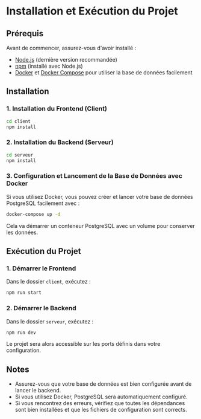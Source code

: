 # Installation et Exécution du Projet

## Prérequis
Avant de commencer, assurez-vous d'avoir installé :
- [Node.js](https://nodejs.org/) (dernière version recommandée)
- [npm](https://www.npmjs.com/) (installé avec Node.js)
- [Docker](https://www.docker.com/) et [Docker Compose](https://docs.docker.com/compose/) pour utiliser la base de données facilement

## Installation

### 1. Installation du Frontend (Client)
```sh
cd client
npm install
```

### 2. Installation du Backend (Serveur)
```sh
cd serveur
npm install
```

### 3. Configuration et Lancement de la Base de Données avec Docker
Si vous utilisez Docker, vous pouvez créer et lancer votre base de données PostgreSQL facilement avec :
```sh
docker-compose up -d
```
Cela va démarrer un conteneur PostgreSQL avec un volume pour conserver les données.

## Exécution du Projet

### 1. Démarrer le Frontend
Dans le dossier `client`, exécutez :
```sh
npm run start
```

### 2. Démarrer le Backend
Dans le dossier `serveur`, exécutez :
```sh
npm run dev
```

Le projet sera alors accessible sur les ports définis dans votre configuration.

## Notes
- Assurez-vous que votre base de données est bien configurée avant de lancer le backend.
- Si vous utilisez Docker, PostgreSQL sera automatiquement configuré.
- Si vous rencontrez des erreurs, vérifiez que toutes les dépendances sont bien installées et que les fichiers de configuration sont corrects.

